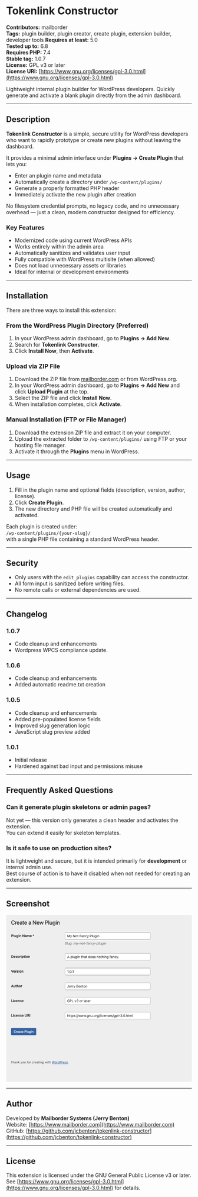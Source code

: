 # Tokenlink Constructor

**Contributors:** mailborder  
**Tags:** plugin builder, plugin creator, create plugin, extension builder, developer tools
**Requires at least:** 5.0  
**Tested up to:** 6.8  
**Requires PHP:** 7.4  
**Stable tag:** 1.0.7  
**License:** GPL v3 or later  
**License URI:** [https://www.gnu.org/licenses/gpl-3.0.html](https://www.gnu.org/licenses/gpl-3.0.html)

Lightweight internal plugin builder for WordPress developers. Quickly generate and activate a blank plugin directly from the admin dashboard.

---

## Description

**Tokenlink Constructor** is a simple, secure utility for WordPress developers who want to rapidly prototype or create new plugins without leaving the dashboard.

It provides a minimal admin interface under **Plugins → Create Plugin** that lets you:

- Enter an plugin name and metadata  
- Automatically create a directory under `/wp-content/plugins/`  
- Generate a properly formatted PHP header  
- Immediately activate the new plugin after creation  

No filesystem credential prompts, no legacy code, and no unnecessary overhead — just a clean, modern constructor designed for efficiency.

### Key Features

- Modernized code using current WordPress APIs  
- Works entirely within the admin area  
- Automatically sanitizes and validates user input  
- Fully compatible with WordPress multisite (when allowed)  
- Does not load unnecessary assets or libraries  
- Ideal for internal or development environments  

---

## Installation

There are three ways to install this extension:

### From the WordPress Plugin Directory (Preferred)

1. In your WordPress admin dashboard, go to **Plugins → Add New**.  
2. Search for **Tokenlink Constructor**.  
3. Click **Install Now**, then **Activate**.

### Upload via ZIP File

1. Download the ZIP file from [mailborder.com](https://www.mailborder.com/tokenlink-constructor) or from WordPress.org.  
2. In your WordPress admin dashboard, go to **Plugins → Add New** and click **Upload Plugin** at the top.  
3. Select the ZIP file and click **Install Now**.  
4. When installation completes, click **Activate**.

### Manual Installation (FTP or File Manager)

1. Download the extension ZIP file and extract it on your computer.  
2. Upload the extracted folder to `/wp-content/plugins/` using FTP or your hosting file manager.  
3. Activate it through the **Plugins** menu in WordPress.

---

## Usage

1. Fill in the plugin name and optional fields (description, version, author, license).  
2. Click **Create Plugin**.  
3. The new directory and PHP file will be created automatically and activated.

Each plugin is created under:  
`/wp-content/plugins/{your-slug}/`  
with a single PHP file containing a standard WordPress header.

---

## Security

- Only users with the `edit_plugins` capability can access the constructor.  
- All form input is sanitized before writing files.  
- No remote calls or external dependencies are used.

---

## Changelog

### 1.0.7
- Code cleanup and enhancements
- Wordpress WPCS compliance update.  

### 1.0.6
- Code cleanup and enhancements  
- Added automatic readme.txt creation  

### 1.0.5
- Code cleanup and enhancements  
- Added pre-populated license fields  
- Improved slug generation logic  
- JavaScript slug preview added  

### 1.0.1
- Initial release  
- Hardened against bad input and permissions misuse  

---

## Frequently Asked Questions

### Can it generate plugin skeletons or admin pages?

Not yet — this version only generates a clean header and activates the extension.  
You can extend it easily for skeleton templates.

### Is it safe to use on production sites?

It is lightweight and secure, but it is intended primarily for **development** or internal admin use.  
Best course of action is to have it disabled when not needed for creating an extension.

---

## Screenshot

![Screenshot of Tokenlink Constructor interface](assets/screenshot-1.png)

---

## Author

Developed by **Mailborder Systems (Jerry Benton)**  
Website: [https://www.mailborder.com](https://www.mailborder.com)  
GitHub: [https://github.com/jcbenton/tokenlink-constructor](https://github.com/jcbenton/tokenlink-constructor)

---

## License

This extension is licensed under the GNU General Public License v3 or later.  
See [https://www.gnu.org/licenses/gpl-3.0.html](https://www.gnu.org/licenses/gpl-3.0.html) for details.